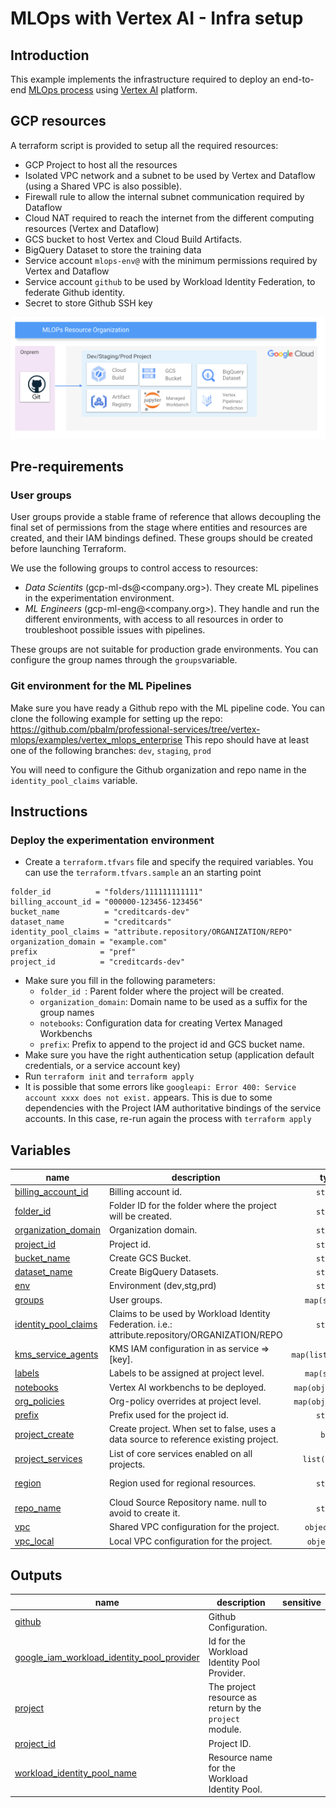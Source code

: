 # MLOps with Vertex AI - Infra setup

## Introduction
This example implements the infrastructure required to deploy an end-to-end [MLOps process](https://services.google.com/fh/files/misc/practitioners_guide_to_mlops_whitepaper.pdf) using [Vertex AI](https://cloud.google.com/vertex-ai) platform.


##  GCP resources
A terraform script is provided to setup all the required resources:

- GCP Project  to host all the resources
- Isolated VPC network and a subnet to be used by Vertex and Dataflow (using a Shared VPC is also possible). 
- Firewall rule to allow the internal subnet communication required by Dataflow
- Cloud NAT required to reach the internet from the different computing resources (Vertex and Dataflow)
- GCS bucket to host Vertex and Cloud Build Artifacts.
- BigQuery Dataset to store the training data
- Service account `mlops-env@` with the minimum permissions required by Vertex and Dataflow
- Service account `github` to be used by Workload Identity Federation, to federate Github identity.
- Secret to store Github SSH key

![MLOps project description](./images/mlops_projects.png "MLOps project description")

## Pre-requirements

### User groups

User groups provide a stable frame of reference that allows decoupling the final set of permissions from the stage where entities and resources are created, and their IAM bindings defined. These groups should be created before launching Terraform.

We use the following groups to control access to resources:

- *Data Scientits* (gcp-ml-ds@<company.org>). They create ML pipelines in the experimentation environment.
- *ML Engineers* (gcp-ml-eng@<company.org>). They handle and run the different environments, with access to all resources in order to troubleshoot possible issues with pipelines. 

These groups are not suitable for production grade environments. You can configure the group names through the `groups`variable. 

### Git environment for the ML Pipelines

Make sure you have ready a Github repo with the ML pipeline code. 
You can clone the following example for setting up the repo: https://github.com/pbalm/professional-services/tree/vertex-mlops/examples/vertex_mlops_enterprise
This repo should have at least one of the following branches: `dev`, `staging`, `prod`

You will need to configure the Github organization and repo name in the `identity_pool_claims` variable.

##  Instructions
###  Deploy the experimentation environment

- Create a `terraform.tfvars` file and specify the required variables. You can use the `terraform.tfvars.sample` an an starting point

```tfm
folder_id          = "folders/111111111111"
billing_account_id = "000000-123456-123456"
bucket_name          = "creditcards-dev"
dataset_name         = "creditcards"
identity_pool_claims = "attribute.repository/ORGANIZATION/REPO"
organization_domain = "example.com"
prefix              = "pref"
project_id          = "creditcards-dev"
```
- Make sure you fill in the following parameters:
  - `folder_id `: Parent folder where the project will be created.
  - `organization_domain`: Domain name to be used as a suffix for the group names
  - `notebooks`: Configuration data for creating Vertex Managed Workbenchs
  - `prefix`: Prefix to append to the project id and GCS bucket name. 
- Make sure you have the right authentication setup (application default credentials, or a service account key)
- Run `terraform init` and `terraform apply`
- It is possible that some errors like `googleapi: Error 400: Service account xxxx does not exist.` appears. This is due to some dependencies with the Project IAM authoritative bindings of the service accounts. In this case, re-run again the process with `terraform apply`
<!-- BEGIN TFDOC -->

## Variables

| name | description | type | required | default |
|---|---|:---:|:---:|:---:|
| [billing_account_id](variables.tf#L18) | Billing account id. | <code>string</code> | ✓ |  |
| [folder_id](variables.tf#L41) | Folder ID for the folder where the project will be created. | <code>string</code> | ✓ |  |
| [organization_domain](variables.tf#L126) | Organization domain. | <code>string</code> | ✓ |  |
| [project_id](variables.tf#L143) | Project id. | <code>string</code> | ✓ |  |
| [bucket_name](variables.tf#L23) | Create GCS Bucket. | <code>string</code> |  | <code>null</code> |
| [dataset_name](variables.tf#L29) | Create BigQuery Datasets. | <code>string</code> |  | <code>null</code> |
| [env](variables.tf#L35) | Environment (dev,stg,prd) | <code>string</code> |  | <code>&#34;dev&#34;</code> |
| [groups](variables.tf#L46) | User groups. | <code>map&#40;string&#41;</code> |  | <code title="&#123;&#10;  data-scientists &#61; &#34;gcp-ml-ds&#34;&#10;  ml-engineers    &#61; &#34;gcp-ml-eng&#34;&#10;&#125;">&#123;&#8230;&#125;</code> |
| [identity_pool_claims](variables.tf#L55) | Claims to be used by Workload Identity Federation. i.e.: attribute.repository/ORGANIZATION/REPO | <code>string</code> |  | <code>null</code> |
| [kms_service_agents](variables.tf#L61) | KMS IAM configuration in as service => [key]. | <code>map&#40;list&#40;string&#41;&#41;</code> |  | <code>&#123;&#125;</code> |
| [labels](variables.tf#L67) | Labels to be assigned at project level. | <code>map&#40;string&#41;</code> |  | <code>&#123;&#125;</code> |
| [notebooks](variables.tf#L74) | Vertex AI workbenchs to be deployed. | <code title="map&#40;object&#40;&#123;&#10;  owner                 &#61; string&#10;  region                &#61; string&#10;  subnet                &#61; string&#10;  internal_ip_only      &#61; bool&#10;  idle_shutdown_timeout &#61; bool&#10;&#125;&#41;&#41;">map&#40;object&#40;&#123;&#8230;&#125;&#41;&#41;</code> |  | <code>null</code> |
| [org_policies](variables.tf#L86) | Org-policy overrides at project level. | <code title="map&#40;object&#40;&#123;&#10;  inherit_from_parent &#61; optional&#40;bool&#41; &#35; for list policies only.&#10;  reset               &#61; optional&#40;bool&#41;&#10;  allow &#61; optional&#40;object&#40;&#123;&#10;    all    &#61; optional&#40;bool&#41;&#10;    values &#61; optional&#40;list&#40;string&#41;&#41;&#10;  &#125;&#41;&#41;&#10;  deny &#61; optional&#40;object&#40;&#123;&#10;    all    &#61; optional&#40;bool&#41;&#10;    values &#61; optional&#40;list&#40;string&#41;&#41;&#10;  &#125;&#41;&#41;&#10;  enforce &#61; optional&#40;bool, true&#41; &#35; for boolean policies only.&#10;  rules &#61; optional&#40;list&#40;object&#40;&#123;&#10;    allow &#61; optional&#40;object&#40;&#123;&#10;      all    &#61; optional&#40;bool&#41;&#10;      values &#61; optional&#40;list&#40;string&#41;&#41;&#10;    &#125;&#41;&#41;&#10;    deny &#61; optional&#40;object&#40;&#123;&#10;      all    &#61; optional&#40;bool&#41;&#10;      values &#61; optional&#40;list&#40;string&#41;&#41;&#10;    &#125;&#41;&#41;&#10;    enforce &#61; optional&#40;bool, true&#41; &#35; for boolean policies only.&#10;    condition &#61; object&#40;&#123;&#10;      description &#61; optional&#40;string&#41;&#10;      expression  &#61; optional&#40;string&#41;&#10;      location    &#61; optional&#40;string&#41;&#10;      title       &#61; optional&#40;string&#41;&#10;    &#125;&#41;&#10;  &#125;&#41;&#41;, &#91;&#93;&#41;&#10;&#125;&#41;&#41;">map&#40;object&#40;&#123;&#8230;&#125;&#41;&#41;</code> |  | <code>&#123;&#125;</code> |
| [prefix](variables.tf#L131) | Prefix used for the project id. | <code>string</code> |  | <code>null</code> |
| [project_create](variables.tf#L137) | Create project. When set to false, uses a data source to reference existing project. | <code>bool</code> |  | <code>true</code> |
| [project_services](variables.tf#L147) | List of core services enabled on all projects. | <code>list&#40;string&#41;</code> |  | <code title="&#91;&#10;  &#34;aiplatform.googleapis.com&#34;,&#10;  &#34;artifactregistry.googleapis.com&#34;,&#10;  &#34;bigquery.googleapis.com&#34;,&#10;  &#34;cloudbuild.googleapis.com&#34;,&#10;  &#34;compute.googleapis.com&#34;,&#10;  &#34;datacatalog.googleapis.com&#34;,&#10;  &#34;dataflow.googleapis.com&#34;,&#10;  &#34;iam.googleapis.com&#34;,&#10;  &#34;monitoring.googleapis.com&#34;,&#10;  &#34;notebooks.googleapis.com&#34;,&#10;  &#34;secretmanager.googleapis.com&#34;,&#10;  &#34;servicenetworking.googleapis.com&#34;,&#10;  &#34;serviceusage.googleapis.com&#34;&#10;&#93;">&#91;&#8230;&#93;</code> |
| [region](variables.tf#L167) | Region used for regional resources. | <code>string</code> |  | <code>&#34;europe-west4&#34;</code> |
| [repo_name](variables.tf#L173) | Cloud Source Repository name. null to avoid to create it. | <code>string</code> |  | <code>null</code> |
| [vpc](variables.tf#L179) | Shared VPC configuration for the project. | <code title="object&#40;&#123;&#10;  host_project &#61; string&#10;  gke_setup &#61; object&#40;&#123;&#10;    enable_security_admin     &#61; bool&#10;    enable_host_service_agent &#61; bool&#10;  &#125;&#41;&#10;  subnets_iam &#61; map&#40;list&#40;string&#41;&#41;&#10;&#125;&#41;">object&#40;&#123;&#8230;&#125;&#41;</code> |  | <code>null</code> |
| [vpc_local](variables.tf#L192) | Local VPC configuration for the project. | <code title="object&#40;&#123;&#10;  name              &#61; string&#10;  psa_config_ranges &#61; map&#40;string&#41;&#10;  subnets &#61; list&#40;object&#40;&#123;&#10;    name               &#61; string&#10;    region             &#61; string&#10;    ip_cidr_range      &#61; string&#10;    secondary_ip_range &#61; map&#40;string&#41;&#10;    &#125;&#10;  &#41;&#41;&#10;  &#125;&#10;&#41;">object&#40;&#123;&#8230;&#41;</code> |  | <code title="&#123;&#10;  &#34;name&#34; : &#34;default&#34;,&#10;  &#34;subnets&#34; : &#91;&#10;    &#123;&#10;      &#34;name&#34; : &#34;default&#34;,&#10;      &#34;region&#34; : &#34;europe-west1&#34;,&#10;      &#34;ip_cidr_range&#34; : &#34;10.1.0.0&#47;24&#34;,&#10;      &#34;secondary_ip_range&#34; : null&#10;    &#125;,&#10;    &#123;&#10;      &#34;name&#34; : &#34;default&#34;,&#10;      &#34;region&#34; : &#34;europe-west4&#34;,&#10;      &#34;ip_cidr_range&#34; : &#34;10.4.0.0&#47;24&#34;,&#10;      &#34;secondary_ip_range&#34; : null&#10;    &#125;&#10;  &#93;,&#10;  &#34;psa_config_ranges&#34; : &#123;&#10;    &#34;vertex&#34; : &#34;10.13.0.0&#47;18&#34;&#10;  &#125;&#10;&#125;">&#123;&#8230;&#125;</code> |

## Outputs

| name | description | sensitive |
|---|---|:---:|
| [github](outputs.tf#L31) | Github Configuration. |  |
| [google_iam_workload_identity_pool_provider](outputs.tf#L37) | Id for the Workload Identity Pool Provider. |  |
| [project](outputs.tf#L42) | The project resource as return by the `project` module. |  |
| [project_id](outputs.tf#L51) | Project ID. |  |
| [workload_identity_pool_name](outputs.tf#L59) | Resource name for the Workload Identity Pool. |  |

<!-- END TFDOC -->
